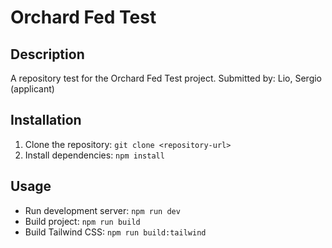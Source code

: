 # Orchard Fed Test

## Description

A repository test for the Orchard Fed Test project. Submitted by: Lio, Sergio (applicant)

## Installation

1. Clone the repository: `git clone <repository-url>`
2. Install dependencies: `npm install`

## Usage

- Run development server: `npm run dev`
- Build project: `npm run build`
- Build Tailwind CSS: `npm run build:tailwind`
